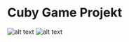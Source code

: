 # Cuby Game Projekt #
![alt text](https://i.gyazo.com/4fe8705f1c3e9b82fb8e0a3cfb656484.png)
![alt text](https://i.gyazo.com/f83c8e63e8f4783a14427b0c8d3ec43d.png)
